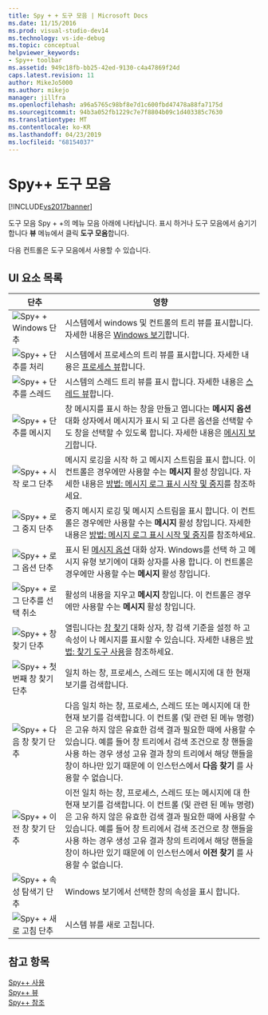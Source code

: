 ```yaml
---
title: Spy + + 도구 모음 | Microsoft Docs
ms.date: 11/15/2016
ms.prod: visual-studio-dev14
ms.technology: vs-ide-debug
ms.topic: conceptual
helpviewer_keywords:
- Spy++ toolbar
ms.assetid: 949c18fb-bb25-42ed-9130-c4a47869f24d
caps.latest.revision: 11
author: MikeJo5000
ms.author: mikejo
manager: jillfra
ms.openlocfilehash: a96a5765c98bf8e7d1c600fbd47478a88fa7175d
ms.sourcegitcommit: 94b3a052fb1229c7e7f8804b09c1d403385c7630
ms.translationtype: MT
ms.contentlocale: ko-KR
ms.lasthandoff: 04/23/2019
ms.locfileid: "68154037"
---
```

# <a name="spy-toolbar"></a>Spy++ 도구 모음
[!INCLUDE[vs2017banner](../includes/vs2017banner.md)]

도구 모음 Spy + +의 메뉴 모음 아래에 나타납니다. 표시 하거나 도구 모음에서 숨기기 합니다 **뷰** 메뉴에서 클릭 **도구 모음**합니다.  
  
 다음 컨트롤은 도구 모음에서 사용할 수 있습니다.  
  
## <a name="uielement-list"></a>UI 요소 목록  
  
|단추|영향|  
|------------|------------|  
|![Spy&#43; &#43; Windows 단추](../debugger/media/icon-spy-windows.gif "Icon_Spy + + (_w)")|시스템에서 windows 및 컨트롤의 트리 뷰를 표시합니다. 자세한 내용은 [Windows 보기](../debugger/windows-view.md)합니다.|  
|![Spy&#43; &#43; 단추를 처리](../debugger/media/icon-spy-processes.gif "Icon_Spy + + _Processes")|시스템에서 프로세스의 트리 뷰를 표시합니다. 자세한 내용은 [프로세스 뷰](../debugger/processes-view.md)합니다.|  
|![Spy&#43; &#43; 단추를 스레드](../debugger/media/icon-spy-threads.gif "Icon_Spy + + _Threads")|시스템의 스레드 트리 뷰를 표시 합니다. 자세한 내용은 [스레드 뷰](../debugger/threads-view.md)합니다.|  
|![Spy&#43; &#43; 단추를 메시지](../debugger/media/icon-spy-messages.gif "Icon_Spy + + 메시지 (_m)")|창 메시지를 표시 하는 창을 만들고 엽니다는 **메시지 옵션** 대화 상자에서 메시지가 표시 되 고 다른 옵션을 선택할 수도 창을 선택할 수 있도록 합니다. 자세한 내용은 [메시지 보기](../debugger/messages-view.md)합니다.|  
|![Spy&#43; &#43; 시작 로그 단추](../debugger/media/icon-spy-startlog.gif "Icon_Spy + + _StartLog")|메시지 로깅을 시작 하 고 메시지 스트림을 표시 합니다. 이 컨트롤은 경우에만 사용할 수는 **메시지** 활성 창입니다. 자세한 내용은 [방법: 메시지 로그 표시 시작 및 중지](../debugger/how-to-start-and-stop-the-message-log-display.md)를 참조하세요.|  
|![Spy&#43; &#43; 로그 중지 단추](../debugger/media/icon-spy-stoplog.gif "Icon_Spy + + _StopLog")|중지 메시지 로깅 및 메시지 스트림을 표시 합니다. 이 컨트롤은 경우에만 사용할 수는 **메시지** 활성 창입니다. 자세한 내용은 [방법: 메시지 로그 표시 시작 및 중지](../debugger/how-to-start-and-stop-the-message-log-display.md)를 참조하세요.|  
|![Spy&#43; &#43; 로그 옵션 단추](../debugger/media/icon-spy-logoptions.gif "Icon_Spy + + _LogOptions")|표시 된 [메시지 옵션](../debugger/message-options-dialog-box.md) 대화 상자. Windows를 선택 하 고 메시지 유형 보기에이 대화 상자를 사용 합니다. 이 컨트롤은 경우에만 사용할 수는 **메시지** 활성 창입니다.|  
|![Spy&#43; &#43; 로그 단추를 선택 취소](../debugger/media/spy-clearlog.gif "Spy + + _ClearLog")|활성의 내용을 지우고 **메시지** 창입니다. 이 컨트롤은 경우에만 사용할 수는 **메시지** 활성 창입니다.|  
|![Spy&#43; &#43; 창 찾기 단추](../debugger/media/icon-spy-findwindow.gif "Icon_Spy + + _FindWindow")|열립니다는 [창 찾기](../debugger/find-window-dialog-box.md) 대화 상자, 창 검색 기준을 설정 하 고 속성이 나 메시지를 표시할 수 있습니다. 자세한 내용은 [방법: 찾기 도구 사용](../debugger/how-to-use-the-finder-tool.md)을 참조하세요.|  
|![Spy&#43; &#43; 첫 번째 창 찾기 단추](../debugger/media/icon-spy-window.gif "Icon_Spy + + _Window")|일치 하는 창, 프로세스, 스레드 또는 메시지에 대 한 현재 보기를 검색합니다.|  
|![Spy&#43; &#43; 다음 창 찾기 단추](../debugger/media/icon-spy-nextwindow.gif "Icon_Spy + + _NextWindow")|다음 일치 하는 창, 프로세스, 스레드 또는 메시지에 대 한 현재 보기를 검색합니다. 이 컨트롤 (및 관련 된 메뉴 명령)은 고유 하지 않은 유효한 검색 결과 필요한 때에 사용할 수 있습니다. 예를 들어 창 트리에서 검색 조건으로 창 핸들을 사용 하는 경우 생성 고유 결과 창의 트리에서 해당 핸들을 창이 하나만 있기 때문에 이 인스턴스에서 **다음 찾기** 를 사용할 수 없습니다.|  
|![Spy&#43; &#43; 이전 창 찾기 단추](../debugger/media/icon-spy-prevwindow.gif "Icon_Spy + + _PrevWindow")|이전 일치 하는 창, 프로세스, 스레드 또는 메시지에 대 한 현재 보기를 검색합니다. 이 컨트롤 (및 관련 된 메뉴 명령)은 고유 하지 않은 유효한 검색 결과 필요한 때에 사용할 수 있습니다. 예를 들어 창 트리에서 검색 조건으로 창 핸들을 사용 하는 경우 생성 고유 결과 창의 트리에서 해당 핸들을 창이 하나만 있기 때문에 이 인스턴스에서 **이전 찾기** 를 사용할 수 없습니다.|  
|![Spy&#43; &#43; 속성 탐색기 단추](../debugger/media/icon-spy-propexp.gif "Icon_Spy + + _PropExp")|Windows 보기에서 선택한 창의 속성을 표시 합니다.|  
|![Spy&#43; &#43; 새로 고침 단추](../debugger/media/icon-spy-refresh.gif "Icon_Spy + + _Refresh")|시스템 뷰를 새로 고칩니다.|  
  
## <a name="see-also"></a>참고 항목  
 [Spy++ 사용](../debugger/using-spy-increment.md)   
 [Spy++ 뷰](../debugger/spy-increment-views.md)   
 [Spy++ 참조](../debugger/spy-increment-reference.md)
